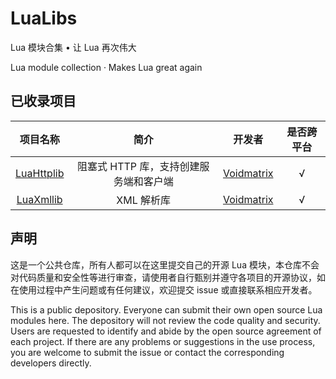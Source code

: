 # LuaLibs

Lua 模块合集 • 让 Lua 再次伟大  

Lua module collection · Makes Lua great again

## 已收录项目  

|         项目名称         |                  简介                  |                        开发者                         | 是否跨平台 |
|:------------------------:|:--------------------------------------:|:-----------------------------------------------------:|:----------:|
| [LuaHttplib](LuaHttplib) | 阻塞式 HTTP 库，支持创建服务端和客户端 | [Voidmatrix](https://github.com/VoidmatrixHeathcliff) |     √      |
|  [LuaXmllib](LuaXmllib)  |               XML 解析库               | [Voidmatrix](https://github.com/VoidmatrixHeathcliff) |     √      |

## 声明  

这是一个公共仓库，所有人都可以在这里提交自己的开源 Lua 模块，本仓库不会对代码质量和安全性等进行审查，请使用者自行甄别并遵守各项目的开源协议，如在使用过程中产生问题或有任何建议，欢迎提交 issue 或直接联系相应开发者。  

This is a public depository. Everyone can submit their own open source Lua modules here. The depository will not review the code quality and security. Users are requested to identify and abide by the open source agreement of each project. If there are any problems or suggestions in the use process, you are welcome to submit the issue or contact the corresponding developers directly.
